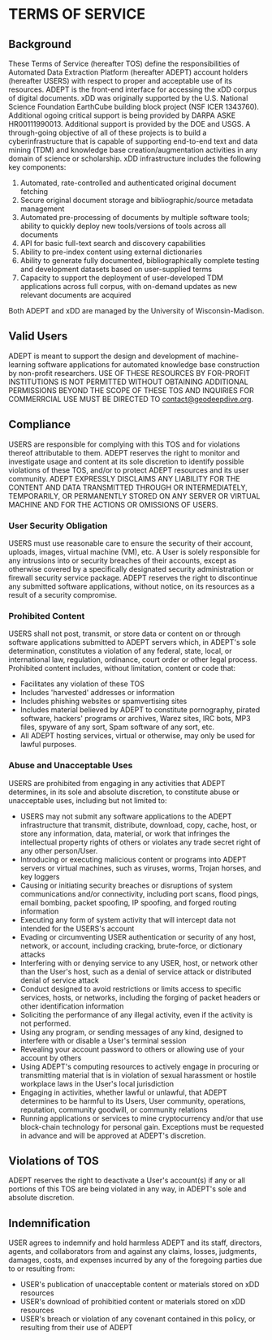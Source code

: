 # TERMS OF SERVICE

## Background
These Terms of Service (hereafter TOS) define the responsibilities of Automated Data Extraction Platform (hereafter ADEPT) account holders (hereafter USERS) with respect to proper and acceptable use of its resources. ADEPT is the front-end interface for accessing the xDD corpus of digital documents. xDD was originally supported by the U.S. National Science Foundation EarthCube building block project (NSF ICER 1343760). Additional ogoing critical support is being provided by DARPA ASKE HR00111990013. Additional support is provided by the DOE and USGS. A through-going objective of all of these projects is to build a cyberinfrastructure that is capable of supporting end-to-end text and data mining (TDM) and knowledge base creation/augmentation activities in any domain of science or scholarship. xDD infrastructure includes the following key components:

1. Automated, rate-controlled and authenticated original document fetching
2. Secure original document storage and bibliographic/source metadata management
3. Automated pre-processing of documents by multiple software tools; ability to quickly deploy new tools/versions of tools across all documents
4. API for basic full-text search and discovery capabilities
5. Ability to pre-index content using external dictionaries
6. Ability to generate fully documented, bibliographically complete testing and development datasets based on user-supplied terms
7. Capacity to support the deployment of user-developed TDM applications across full corpus, with on-demand updates as new relevant documents are acquired

Both ADEPT and xDD are managed by the University of Wisconsin-Madison.

## Valid Users
ADEPT is meant to support the design and development of machine-learning software applications for automated knowledge base construction by non-profit researchers. USE OF THESE RESOURCES BY FOR-PROFIT INSTITUTIONS IS NOT PERMITTED WITHOUT OBTAINING ADDITIONAL PERMISSIONS BEYOND THE SCOPE OF THESE TOS AND INQUIRIES FOR COMMERRCIAL USE MUST BE DIRECTED TO contact@geodeepdive.org. 

## Compliance
USERS are responsible for complying with this TOS and for violations thereof attributable to them. ADEPT reserves the right to monitor and investigate usage and content at its sole discretion to identify possible violations of these TOS, and/or to protect ADEPT resources and its user community. ADEPT EXPRESSLY DISCLAIMS ANY LIABILITY FOR THE CONTENT AND DATA TRANSMITTED THROUGH OR INTERMEDIATELY, TEMPORARILY, OR PERMANENTLY STORED ON ANY SERVER OR VIRTUAL MACHINE AND FOR THE ACTIONS OR OMISSIONS OF USERS.

### User Security Obligation
USERS must use reasonable care to ensure the security of their account, uploads, images, virtual machine (VM), etc. A User is solely responsible for any intrusions into or security breaches of their accounts, except as otherwise covered by a specifically designated security administration or firewall security service package. ADEPT reserves the right to discontinue any submitted software applications, without notice, on its resources as a result of a security compromise.

### Prohibited Content
USERS shall not post, transmit, or store data or content on or through software applications submitted to ADEPT servers which, in ADEPT's sole determination, constitutes a violation of any federal, state, local, or international law, regulation, ordinance, court order or other legal process. Prohibited content includes, without limitation, content or code that:

+ Facilitates any violation of these TOS
+ Includes 'harvested' addresses or information
+ Includes phishing websites or spamvertising sites
+ Includes material believed by ADEPT to constitute pornography, pirated software, hackers' programs or archives, Warez sites, IRC bots, MP3 files, spyware of any sort, Spam software of any sort, etc.
+ All ADEPT hosting services, virtual or otherwise, may only be used for lawful purposes.

### Abuse and Unacceptable Uses
USERS are prohibited from engaging in any activities that ADEPT determines, in its sole and absolute discretion, to constitute abuse or unacceptable uses, including but not limited to:

+ USERS may not submit any software applications to the ADEPT infrastructure that transmit, distribute, download, copy, cache, host, or store any information, data, material, or work that infringes the intellectual property rights of others or violates any trade secret right of any other person/User.
+ Introducing or executing malicious content or programs into ADEPT servers or virtual machines, such as viruses, worms, Trojan horses, and key loggers
+ Causing or initiating security breaches or disruptions of system communications and/or connectivity, including port scans, flood pings, email bombing, packet spoofing, IP spoofing, and forged routing information
+ Executing any form of system activity that will intercept data not intended for the USERS's account
+ Evading or circumventing USER authentication or security of any host, network, or account, including cracking, brute-force, or dictionary attacks
+ Interfering with or denying service to any USER, host, or network other than the User's host, such as a denial of service attack or distributed denial of service attack
+ Conduct designed to avoid restrictions or limits access to specific services, hosts, or networks, including the forging of packet headers or other identification information
+ Soliciting the performance of any illegal activity, even if the activity is not performed.
+ Using any program, or sending messages of any kind, designed to interfere with or disable a User's terminal session
+ Revealing your account password to others or allowing use of your account by others
+ Using ADEPT's computing resources to actively engage in procuring or transmitting material that is in violation of sexual harassment or hostile workplace laws in the User's local jurisdiction
+ Engaging in activities, whether lawful or unlawful, that ADEPT determines to be harmful to its Users, User community, operations, reputation, community goodwill, or community relations
+ Running applications or services to mine cryptocurrency and/or that use block-chain technology for personal gain. Exceptions must be requested in advance and will be approved at ADEPT's discretion.

## Violations of TOS
ADEPT reserves the right to deactivate a User's account(s) if any or all portions of this TOS are being violated in any way, in ADEPT's sole and absolute discretion.

## Indemnification
USER agrees to indemnify and hold harmless ADEPT and its staff, directors, agents, and collaborators from and against any claims, losses, judgments, damages, costs, and expenses incurred by any of the foregoing parties due to or resulting from:

+ USER's publication of unacceptable content or materials stored on xDD resources
+ USER's download of prohibitied content or materials stored on xDD resources
+ USER's breach or violation of any covenant contained in this policy, or resulting from their use of ADEPT
